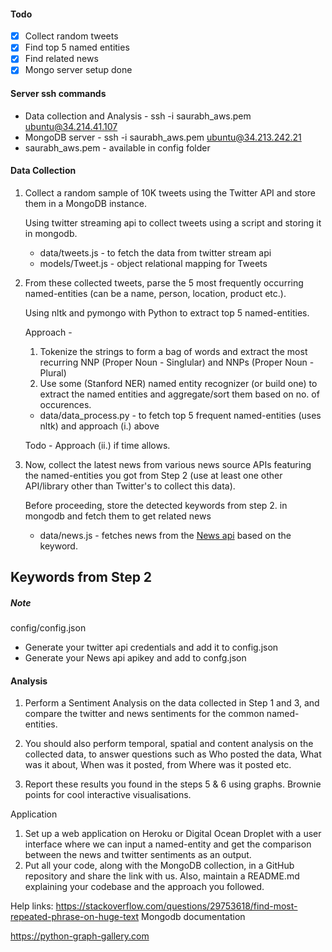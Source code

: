 #### Todo 
- [x] Collect random tweets
- [x] Find top 5 named entities
- [x] Find related news
- [x] Mongo server setup done

#### Server ssh commands
- Data collection and Analysis - ssh -i saurabh_aws.pem ubuntu@34.214.41.107
- MongoDB server - ssh -i saurabh_aws.pem ubuntu@34.213.242.21
- saurabh_aws.pem - available in config folder


#### Data Collection

1. Collect a random sample of 10K tweets using the Twitter API and store them in a MongoDB instance.
    
    Using twitter streaming api to collect tweets
    using a script and storing it in mongodb.
    
    - data/tweets.js - to fetch the data from twitter stream api
    - models/Tweet.js - object relational mapping for Tweets
    
2. From these collected tweets, parse the 5 most frequently occurring named-entities (can be a name, person, location, product etc.).

    Using nltk and pymongo with Python to extract top 5 named-entities.
    
    Approach - 
    1. Tokenize the strings to form a bag of words and extract the most recurring NNP (Proper Noun - Singlular) and NNPs (Proper Noun - Plural) 
    2. Use some (Stanford NER) named entity recognizer (or build one) to extract the named entities and aggregate/sort them based on no. of occurences.
     
     - data/data_process.py - to fetch top 5 frequent named-entities (uses nltk) and approach (i.) above 
    
    Todo - Approach (ii.) if time allows.     

3. Now, collect the latest news from various news source APIs featuring the named-entities you got from Step 2 (use at least one other API/library other than Twitter's to collect this data).
    
   Before proceeding, store the detected keywords from step 2. in mongodb and fetch them to get related news
   
   - data/news.js - fetches news from the [News api](https://newsapi.org/) based on the keyword.
    
Keywords from Step 2
--------------------



##### Note
config/config.json 
   - Generate your twitter api credentials and add it to config.json
   - Generate your News api apikey and add to confg.json


#### Analysis

1. Perform a Sentiment Analysis on the data collected in Step 1 and 3, and compare the twitter and news sentiments for the common named-entities. 
2. You should also perform temporal, spatial and content analysis on the collected data, to answer questions such as Who posted the data, What was it about, When was it posted, from Where was it posted etc.


3. Report these results you found in the steps 5 & 6 using graphs. Brownie points for cool interactive visualisations.

Application

1. Set up a web application on Heroku or Digital Ocean Droplet with a user interface where we can input a named-entity and get the comparison between the news and twitter sentiments as an output.
2. Put all your code, along with the MongoDB collection, in a GitHub repository and share the link with us. Also, maintain a README.md explaining your codebase and the approach you followed.


Help links:
https://stackoverflow.com/questions/29753618/find-most-repeated-phrase-on-huge-text
Mongodb documentation

https://python-graph-gallery.com